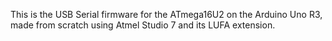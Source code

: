 This is the USB Serial firmware for the ATmega16U2 on the Arduino Uno R3, made from scratch using Atmel Studio 7 and its LUFA extension. 
